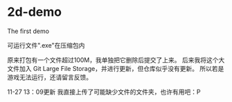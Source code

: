 # 2d-demo
The first demo

可运行文件".exe"在压缩包内

原来打包有一个文件超过100M，我单独把它删除后提交了上来。
后来我将这个大文件加入 Git Large File Storage，并进行更新，但仓库似乎没有更新。
所以若是游戏无法运行，还请留言反馈。

11-27 13：09更新
我直接上传了可能缺少文件的文件夹，也许有用吧：P
